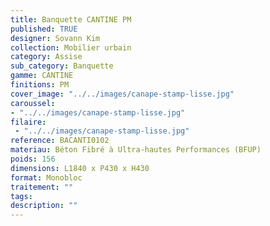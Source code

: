 ```yaml
---
title: Banquette CANTINE PM 
published: TRUE
designer: Sovann Kim
collection: Mobilier urbain
category: Assise
sub_category: Banquette
gamme: CANTINE
finitions: PM
cover_image: "../../images/canape-stamp-lisse.jpg"
caroussel: 
- "../../images/canape-stamp-lisse.jpg"
filaire: 
 - "../../images/canape-stamp-lisse.jpg"
reference: BACANTI0102
materiau: Béton Fibré à Ultra-hautes Performances (BFUP)
poids: 156
dimensions: L1840 x P430 x H430
format: Monobloc
traitement: ""
tags: 
description: ""
---
```

